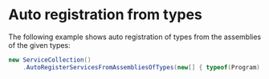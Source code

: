 # Auto registration from types

The following example shows auto registration of types
from the assemblies of the given types:

```csharp { data-fiddle="jfCnxK" }
new ServiceCollection()
    .AutoRegisterServicesFromAssembliesOfTypes(new[] { typeof(Program) });
```